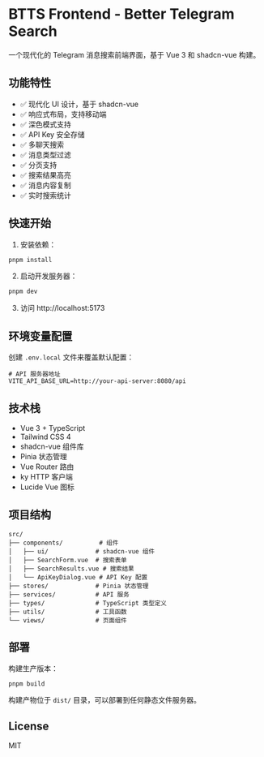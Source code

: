 # BTTS Frontend - Better Telegram Search

一个现代化的 Telegram 消息搜索前端界面，基于 Vue 3 和 shadcn-vue 构建。

## 功能特性

- ✅ 现代化 UI 设计，基于 shadcn-vue
- ✅ 响应式布局，支持移动端
- ✅ 深色模式支持
- ✅ API Key 安全存储
- ✅ 多聊天搜索
- ✅ 消息类型过滤
- ✅ 分页支持
- ✅ 搜索结果高亮
- ✅ 消息内容复制
- ✅ 实时搜索统计

## 快速开始

1. 安装依赖：
```bash
pnpm install
```

2. 启动开发服务器：
```bash
pnpm dev
```

3. 访问 http://localhost:5173

## 环境变量配置

创建 `.env.local` 文件来覆盖默认配置：

```
# API 服务器地址
VITE_API_BASE_URL=http://your-api-server:8080/api
```

## 技术栈

- Vue 3 + TypeScript
- Tailwind CSS 4
- shadcn-vue 组件库
- Pinia 状态管理
- Vue Router 路由
- ky HTTP 客户端
- Lucide Vue 图标

## 项目结构

```
src/
├── components/          # 组件
│   ├── ui/             # shadcn-vue 组件
│   ├── SearchForm.vue  # 搜索表单
│   ├── SearchResults.vue # 搜索结果
│   └── ApiKeyDialog.vue # API Key 配置
├── stores/             # Pinia 状态管理
├── services/           # API 服务
├── types/              # TypeScript 类型定义
├── utils/              # 工具函数
└── views/              # 页面组件
```

## 部署

构建生产版本：

```bash
pnpm build
```

构建产物位于 `dist/` 目录，可以部署到任何静态文件服务器。

## License

MIT
